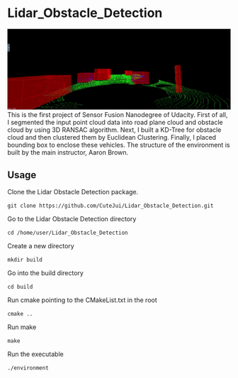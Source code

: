 # Lidar_Obstacle_Detection
<img src="https://github.com/CuteJui/Lidar_Obstacle_Detection/blob/master/readme_resource/demo.gif"/>
This is the first project of Sensor Fusion Nanodegree of Udacity. First of all, I segmented the input point cloud data into road plane cloud and obstacle cloud by using 3D RANSAC algorithm. Next, I built a KD-Tree for obstacle cloud and then clustered them by Euclidean Clustering. Finally, I placed bounding box to enclose these vehicles. The structure of the environment is built by the main instructor, Aaron Brown.

## Usage
Clone the Lidar Obstacle Detection package.
```
git clone https://github.com/CuteJui/Lidar_Obstacle_Detection.git
```
Go to the Lidar Obstacle Detection directory
```
cd /home/user/Lidar_Obstacle_Detection
```
Create a new directory
```
mkdir build
```
Go into the build directory
```
cd build
```
Run cmake pointing to the CMakeList.txt in the root
```
cmake ..
```
Run make
```
make
```
Run the executable
```
./environment
```
